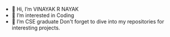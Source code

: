 - 👋 Hi, I’m VINAYAK R NAYAK
- 👀 I’m interested in Coding
- 🌱 I’m CSE graduate
  Don't forget to dive into my repositories for interesting projects.

<!---
Vinayak511-Nayak/Vinayak511-Nayak is a ✨ special ✨ repository because its `README.md` (this file) appears on your GitHub profile.
You can click the Preview link to take a look at your changes.
--->
